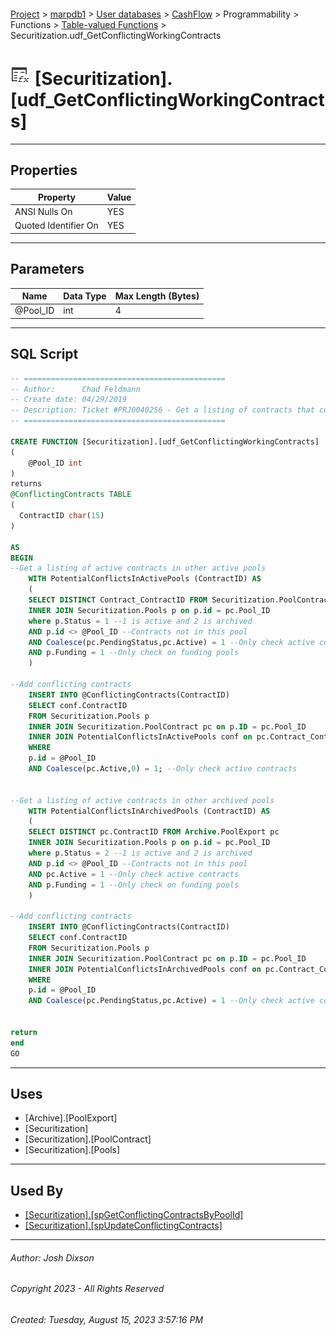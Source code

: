 #### 

[Project](../../../../../../index.md) > [marpdb1](../../../../../index.md) > [User databases](../../../../index.md) > [CashFlow](../../../index.md) > Programmability > Functions > [Table-valued Functions](Table-valued_Functions.md) > Securitization.udf_GetConflictingWorkingContracts

# ![Table-valued Functions](../../../../../../Images/Function_Table32.png) [Securitization].[udf_GetConflictingWorkingContracts]

---

## <a name="#properties"></a>Properties

| Property | Value |
|---|---|
| ANSI Nulls On | YES |
| Quoted Identifier On | YES |


---

## <a name="#parameters"></a>Parameters

| Name | Data Type | Max Length (Bytes) |
|---|---|---|
| @Pool_ID | int | 4 |


---

## <a name="#sqlscript"></a>SQL Script

```sql
-- =============================================
-- Author:		Chad Feldmann
-- Create date: 04/29/2019
-- Description:	Ticket #PRJ0040256 - Get a listing of contracts that conflict with contracts in @Pool_ID
-- =============================================

CREATE FUNCTION [Securitization].[udf_GetConflictingWorkingContracts]
(
	@Pool_ID int
)
returns
@ConflictingContracts TABLE
(
  ContractID char(15)
)

AS
BEGIN
--Get a listing of active contracts in other active pools
	WITH PotentialConflictsInActivePools (ContractID) AS
	(
	SELECT DISTINCT Contract_ContractID FROM Securitization.PoolContract pc
	INNER JOIN Securitization.Pools p on p.id = pc.Pool_ID
	where p.Status = 1 --1 is active and 2 is archived
	AND p.id <> @Pool_ID --Contracts not in this pool
	AND Coalesce(pc.PendingStatus,pc.Active) = 1 --Only check active contracts
	AND p.Funding = 1 --Only check on funding pools
	)

--Add conflicting contracts
	INSERT INTO @ConflictingContracts(ContractID)
	SELECT conf.ContractID
	FROM Securitization.Pools p 
	INNER JOIN Securitization.PoolContract pc on p.ID = pc.Pool_ID
	INNER JOIN PotentialConflictsInActivePools conf on pc.Contract_ContractID=conf.ContractID
	WHERE 
	p.id = @Pool_ID
	AND Coalesce(pc.Active,0) = 1; --Only check active contracts


--Get a listing of active contracts in other archived pools
	WITH PotentialConflictsInArchivedPools (ContractID) AS
	(
	SELECT DISTINCT pc.ContractID FROM Archive.PoolExport pc
	INNER JOIN Securitization.Pools p on p.id = pc.Pool_ID
	where p.Status = 2 --1 is active and 2 is archived
	AND p.id <> @Pool_ID --Contracts not in this pool
	AND pc.Active = 1 --Only check active contracts
	AND p.Funding = 1 --Only check on funding pools
	)

--Add conflicting contracts
	INSERT INTO @ConflictingContracts(ContractID)
	SELECT conf.ContractID
	FROM Securitization.Pools p 
	INNER JOIN Securitization.PoolContract pc on p.ID = pc.Pool_ID
	INNER JOIN PotentialConflictsInArchivedPools conf on pc.Contract_ContractID=conf.ContractID
	WHERE 
	p.id = @Pool_ID
	AND Coalesce(pc.PendingStatus,pc.Active) = 1 --Only check active contracts


return 
end
GO

```


---

## <a name="#uses"></a>Uses

* [Archive].[PoolExport]
* [Securitization]
* [Securitization].[PoolContract]
* [Securitization].[Pools]


---

## <a name="#usedby"></a>Used By

* [[Securitization].[spGetConflictingContractsByPoolId]](../../Stored_Procedures/Securitization_spGetConflictingContractsByPoolId.md)
* [[Securitization].[spUpdateConflictingContracts]](../../Stored_Procedures/Securitization_spUpdateConflictingContracts.md)


---

###### Author:  Josh Dixson

###### Copyright 2023 - All Rights Reserved

###### Created: Tuesday, August 15, 2023 3:57:16 PM

